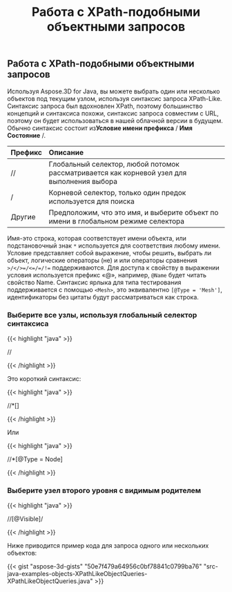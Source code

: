 ﻿---
title: Работа с XPath-подобными объектными запросов
type: docs
weight: 60
url: /ru/java/work-with-xpath-like-object-queries/
description: Используя Aspose.3D for Java, вы можете выбрать один или несколько объектов под текущим узлом, используя синтаксис запроса XPath-Like.
---
## **Работа с XPath-подобными объектными запросов**
Используя Aspose.3D for Java, вы можете выбрать один или несколько объектов под текущим узлом, используя синтаксис запроса XPath-Like. Синтаксис запроса был вдохновлен XPath, поэтому большинство концепций и синтаксиса похожи, синтаксис запроса совместим с URL, поэтому он будет использоваться в нашей облачной версии в будущем. Обычно синтаксис состоит из**Условие имени префикса** / **Имя Состояние** /.

|**Префикс**|**Описание**|
|:- |:- |
|// |Глобальный селектор, любой потомок рассматривается как корневой узел для выполнения выбора|
|/|Корневой селектор, только один предок используется для поиска|
|Другие|Предположим, что это имя, и выберите объект по имени в глобальном режиме селектора|

Имя-это строка, которая соответствует имени объекта, или подстановочный знак `*` используется для соответствия любому имени. Условие представляет собой выражение, чтобы решить, выбрать ли объект, логические операторы (не) и или операторы сравнения `>/</>=/<=/=/!=` поддерживаются. Для доступа к свойству в выражении условия используется префикс «@», например, `@Name` будет читать свойство Name. Синтаксис ярлыка для типа тестирования поддерживается с помощью `<Mesh>`, это эквивалентно `[@Type = 'Mesh']`, идентификаторы без цитаты будут рассматриваться как строка.
### **Выберите все узлы, используя глобальный селектор синтаксиса**
{{< highlight "java" >}}

 //<Node>

{{< /highlight >}}

Это короткий синтаксис:

{{< highlight "java" >}}

 //*[<Node>]

{{< /highlight >}}

Или

{{< highlight "java" >}}

 //*[@Type = Node]

{{< /highlight >}}
### **Выберите узел второго уровня с видимым родителем**
{{< highlight "java" >}}

 //<Node>[@Visible]/<Node>

{{< /highlight >}}



Ниже приводится пример кода для запроса одного или нескольких объектов:

{{< gist "aspose-3d-gists" "50e7f479a64956c0bf78841c0799ba76" "src-java-examples-objects-XPathLikeObjectQueries-XPathLikeObjectQueries.java" >}}
